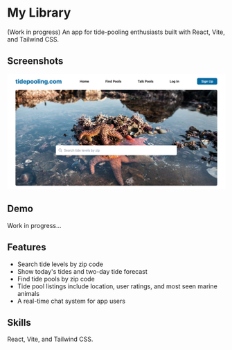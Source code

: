# My Library

(Work in progress) An app for tide-pooling enthusiasts built with React, Vite, and Tailwind CSS.


## Screenshots

![App Screenshot](/images/screenshot.png)


## Demo

Work in progress...


## Features

- Search tide levels by zip code
- Show today's tides and two-day tide forecast
- Find tide pools by zip code
- Tide pool listings include location, user ratings, and most seen marine animals
- A real-time chat system for app users


## Skills
React, Vite, and Tailwind CSS.
